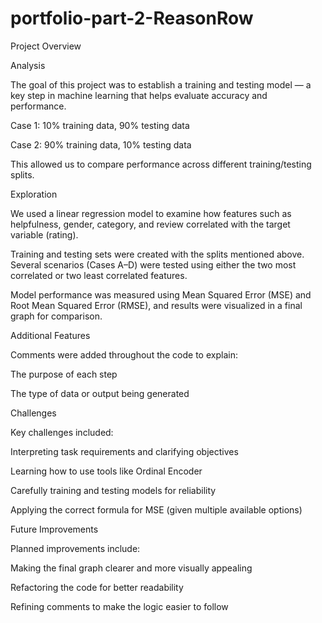 # portfolio-part-2-ReasonRow

Project Overview

Analysis

The goal of this project was to establish a training and testing model — a key step in machine learning that helps evaluate accuracy and performance.

Case 1: 10% training data, 90% testing data

Case 2: 90% training data, 10% testing data

This allowed us to compare performance across different training/testing splits.

Exploration

We used a linear regression model to examine how features such as helpfulness, gender, category, and review correlated with the target variable (rating).

Training and testing sets were created with the splits mentioned above. Several scenarios (Cases A–D) were tested using either the two most correlated or two least correlated features.

Model performance was measured using Mean Squared Error (MSE) and Root Mean Squared Error (RMSE), and results were visualized in a final graph for comparison.

Additional Features

Comments were added throughout the code to explain:

The purpose of each step

The type of data or output being generated

Challenges

Key challenges included:

Interpreting task requirements and clarifying objectives

Learning how to use tools like Ordinal Encoder

Carefully training and testing models for reliability

Applying the correct formula for MSE (given multiple available options)

Future Improvements

Planned improvements include:

Making the final graph clearer and more visually appealing

Refactoring the code for better readability

Refining comments to make the logic easier to follow
